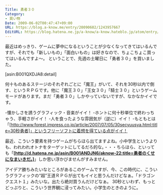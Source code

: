 ```yaml
---
Title: 勇者３０
Category:
- 買い物
Date: 2009-06-02T00:47:47+09:00
URL: https://blog.a-know.me/entry/20090602/1243957667
EditURL: https://blog.hatena.ne.jp/a-know/a-know.hateblo.jp/atom/entry/12921228815727980060
---
```



最近はめっきり、ゲームに夢中になるということが少なくなってきてはいるんですが、それでも「新しいもの」「面白いもの」は好きなので、ちょこちょこ買ってはいるんですよ〜。
ということで、先週の土曜日に「勇者３０」を買いました。


[asin:B001QXDJA8:detail]


何十ものあるステージのそれぞれごとに「魔王」がいて、それを30秒以内で倒す、というＲＰＧです。他に「魔王３０」「王女３０」「騎士３０」というゲームモードがあります。まだ「勇者３０」しかやっていないですが、なかなかイイです。


-懐かしさを誘うグラフィック・音楽がイイ！
-ホントに何十秒単位で終わっちゃう、手軽さがイイ！
-人を食ったような雰囲気が（逆に）イイ！
-もともとは「[http://www.forest.impress.co.jp/article/2007/07/05/30secyuusya.html:title=30秒勇者]」というフリーソフトに着想を得ている点がイイ！


最近、こういう要素を持つゲームがちらほら出てますよね。小中学生というよりも、われわれオトナをターゲットにしてるだろ的な。・・・ちらほら、といっても「<span style="font-weight:bold;">[http://d.hatena.ne.jp/asin/B001ANDJN6/aknow-22:title=勇者のくせになまいきだ。]</span>」しか思い浮かびませんがすみません。


アイデア勝ちみたいなところがあるこのゲームですが、今、この時代に、こういうグラフィックの“超”王道ＲＰＧが出てもイイと思うんだけどなぁ。「ドラゴンクエスト１」みたいな。出たら絶対買うんだけどなぁ。
30秒といわず、もっとどっぷりと、こういう世界観に浸ってみたい。小学生のときのように。


<script src="https://moshi-moshi.moshimo.works/moshimoshi/a_know_blog/20090602-1243957667?title=%E5%8B%87%E8%80%85%EF%BC%93%EF%BC%90"></script>

